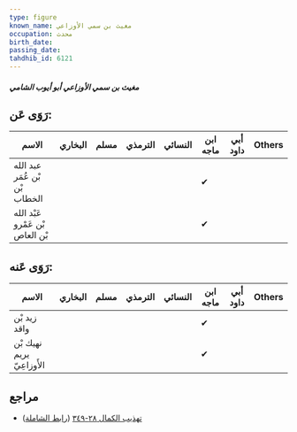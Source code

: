 ```yaml
---
type: figure
known_name: مغيث بن سمي الأوزاعي
occupation: محدث
birth_date:
passing_date:
tahdhib_id: 6121
---
```

##### مغيث بن سمي الأوزاعي أبو أيوب الشامي

## رَوَى عَن:
| الاسم                           | البخاري | مسلم | الترمذي | النسائي | ابن ماجه | أبي داود | Others |
| ------------------------------- | ------- | ---- | ------- | ------- | -------- | -------- | ------ |
| عبد الله بْن عُمَر بْن الخطاب   |         |      |         |         | ✔        |          |        |
| عَبْد الله بْن عَمْرو بْن العاص |         |      |         |         | ✔        |          |        |
## رَوَى عَنه:
| الاسم                     | البخاري | مسلم | الترمذي | النسائي | ابن ماجه | أبي داود | Others |
| ------------------------- | ------- | ---- | ------- | ------- | -------- | -------- | ------ |
| زيد بْن واقد              |         |      |         |         | ✔        |          |        |
| نهيك بْن يريم الأَوزاعِيّ |         |      |         |         | ✔        |          |        |
## مراجع
- [تهذيب الكمال ٢٨-٣٤٩](obsidian://open?vault=Tahdhib-al-Kamal&file=Figures/٦١٢١-مغيث%20بن%20سمي%20الأوزاعي%20أبو%20أيوب%20الشامي) ([رابط الشاملة](https://shamela.ws/book/3722/15324))